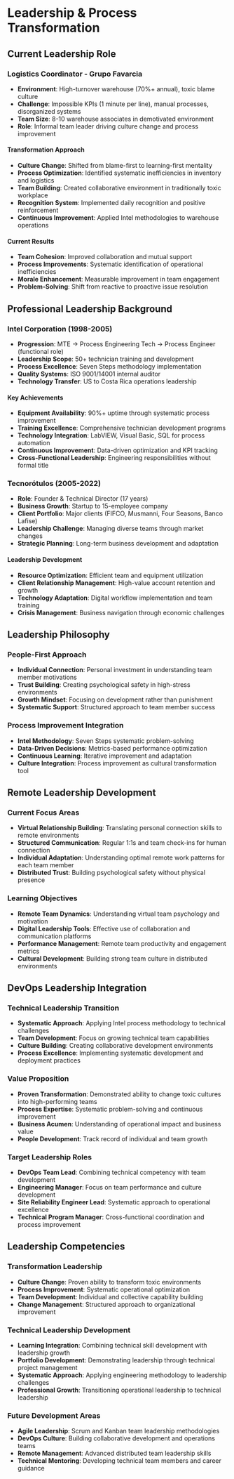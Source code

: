 # Leadership & Process Transformation

## Current Leadership Role

### Logistics Coordinator - Grupo Favarcia
- **Environment**: High-turnover warehouse (70%+ annual), 
toxic blame culture
- **Challenge**: Impossible KPIs (1 minute per line), manual 
processes, disorganized systems
- **Team Size**: 8-10 warehouse associates in demotivated 
environment
- **Role**: Informal team leader driving culture change and 
process improvement

#### Transformation Approach
- **Culture Change**: Shifted from blame-first to 
learning-first mentality
- **Process Optimization**: Identified systematic 
inefficiencies in inventory and logistics
- **Team Building**: Created collaborative environment in 
traditionally toxic workplace
- **Recognition System**: Implemented daily recognition and 
positive reinforcement
- **Continuous Improvement**: Applied Intel methodologies to 
warehouse operations

#### Current Results
- **Team Cohesion**: Improved collaboration and mutual 
support
- **Process Improvements**: Systematic identification of 
operational inefficiencies
- **Morale Enhancement**: Measurable improvement in team 
engagement
- **Problem-Solving**: Shift from reactive to proactive 
issue resolution

## Professional Leadership Background

### Intel Corporation (1998-2005)
- **Progression**: MTE → Process Engineering Tech → 
Process Engineer (functional role)
- **Leadership Scope**: 50+ technician training and 
development
- **Process Excellence**: Seven Steps methodology 
implementation
- **Quality Systems**: ISO 9001/14001 internal auditor
- **Technology Transfer**: US to Costa Rica operations 
leadership

#### Key Achievements
- **Equipment Availability**: 90%+ uptime through systematic 
process improvement
- **Training Excellence**: Comprehensive technician 
development programs
- **Technology Integration**: LabVIEW, Visual Basic, SQL for 
process automation
- **Continuous Improvement**: Data-driven optimization and 
KPI tracking
- **Cross-Functional Leadership**: Engineering 
responsibilities without formal title

### Tecnorótulos (2005-2022)
- **Role**: Founder & Technical Director (17 years)
- **Business Growth**: Startup to 15-employee company
- **Client Portfolio**: Major clients (FIFCO, Musmanni, Four 
Seasons, Banco Lafise)
- **Leadership Challenge**: Managing diverse teams through 
market changes
- **Strategic Planning**: Long-term business development and 
adaptation

#### Leadership Development
- **Resource Optimization**: Efficient team and equipment 
utilization
- **Client Relationship Management**: High-value account 
retention and growth
- **Technology Adaptation**: Digital workflow implementation 
and team training
- **Crisis Management**: Business navigation through 
economic challenges

## Leadership Philosophy

### People-First Approach
- **Individual Connection**: Personal investment in 
understanding team member motivations
- **Trust Building**: Creating psychological safety in 
high-stress environments
- **Growth Mindset**: Focusing on development rather than 
punishment
- **Systematic Support**: Structured approach to team member 
success

### Process Improvement Integration
- **Intel Methodology**: Seven Steps systematic 
problem-solving
- **Data-Driven Decisions**: Metrics-based performance 
optimization
- **Continuous Learning**: Iterative improvement and 
adaptation
- **Culture Integration**: Process improvement as cultural 
transformation tool

## Remote Leadership Development

### Current Focus Areas
- **Virtual Relationship Building**: Translating personal 
connection skills to remote environments
- **Structured Communication**: Regular 1:1s and team 
check-ins for human connection
- **Individual Adaptation**: Understanding optimal remote 
work patterns for each team member
- **Distributed Trust**: Building psychological safety 
without physical presence

### Learning Objectives
- **Remote Team Dynamics**: Understanding virtual team 
psychology and motivation
- **Digital Leadership Tools**: Effective use of 
collaboration and communication platforms
- **Performance Management**: Remote team productivity and 
engagement metrics
- **Cultural Development**: Building strong team culture in 
distributed environments

## DevOps Leadership Integration

### Technical Leadership Transition
- **Systematic Approach**: Applying Intel process 
methodology to technical challenges
- **Team Development**: Focus on growing technical team 
capabilities
- **Culture Building**: Creating collaborative development 
environments
- **Process Excellence**: Implementing systematic 
development and deployment practices

### Value Proposition
- **Proven Transformation**: Demonstrated ability to change 
toxic cultures into high-performing teams
- **Process Expertise**: Systematic problem-solving and 
continuous improvement
- **Business Acumen**: Understanding of operational impact 
and business value
- **People Development**: Track record of individual and 
team growth

### Target Leadership Roles
- **DevOps Team Lead**: Combining technical competency with 
team development
- **Engineering Manager**: Focus on team performance and 
culture development
- **Site Reliability Engineer Lead**: Systematic approach to 
operational excellence
- **Technical Program Manager**: Cross-functional 
coordination and process improvement

## Leadership Competencies

### Transformation Leadership
- **Culture Change**: Proven ability to transform toxic 
environments
- **Process Improvement**: Systematic operational 
optimization
- **Team Development**: Individual and collective capability 
building
- **Change Management**: Structured approach to 
organizational improvement

### Technical Leadership Development
- **Learning Integration**: Combining technical skill 
development with leadership growth
- **Portfolio Development**: Demonstrating leadership 
through technical project management
- **Systematic Approach**: Applying engineering methodology 
to leadership challenges
- **Professional Growth**: Transitioning operational 
leadership to technical leadership

### Future Development Areas
- **Agile Leadership**: Scrum and Kanban team leadership 
methodologies
- **DevOps Culture**: Building collaborative development and 
operations teams
- **Remote Management**: Advanced distributed team 
leadership skills
- **Technical Mentoring**: Developing technical team members 
and career guidance
